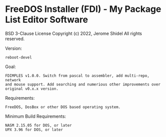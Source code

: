 # FreeDOS Installer (FDI) - My Package List Editor Software

BSD 3-Clause License
Copyright (c) 2022, Jerome Shidel
All rights reserved.

Version:

	reboot-devel

Goal:

	FDIMPLES v1.0.0. Switch from pascal to assembler, add multi-repo, network
	and mouse support. Add searching and numerious other improvements over
	original v0.x.x version.

Requirements:

	FreeDOS, DosBox or other DOS based operating system.

Minimum Build Requirements:

	NASM 2.15.05 for DOS, or later
	UPX 3.96 for DOS, or later
